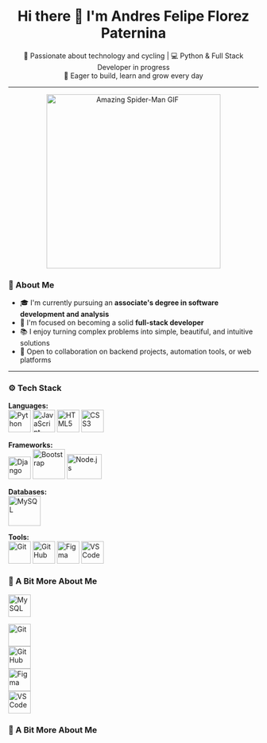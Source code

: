 <h1 align="center">Hi there 👋 I'm Andres Felipe Florez Paternina</h1>

<p align="center">
  🚴 Passionate about technology and cycling | 💻 Python & Full Stack Developer in progress<br>
  🌱 Eager to build, learn and grow every day
</p>

---

<p align="center">
  <img src="https://giffiles.alphacoders.com/220/220812.gif" alt="Amazing Spider-Man GIF" width="350">
</p>

### 🧠 About Me

- 🎓 I'm currently pursuing an **associate's degree in software development and analysis**
- 🚀 I'm focused on becoming a solid **full-stack developer**
- 📚 I enjoy turning complex problems into simple, beautiful, and intuitive solutions
- 💬 Open to collaboration on backend projects, automation tools, or web platforms

---

### ⚙️ Tech Stack

**Languages:**<br>
<img src="https://cdn.jsdelivr.net/gh/devicons/devicon/icons/python/python-original.svg" alt="Python" width="45" height="45"/> <img src="https://cdn.jsdelivr.net/gh/devicons/devicon/icons/javascript/javascript-original.svg" alt="JavaScript" width="45" height="45"/> <img src="https://cdn.jsdelivr.net/gh/devicons/devicon/icons/html5/html5-original.svg" alt="HTML5" width="45" height="45"/> <img src="https://cdn.jsdelivr.net/gh/devicons/devicon/icons/css3/css3-original.svg" alt="CSS3" width="45" height="45"/>

**Frameworks:**<br>
<img src="https://cdn.jsdelivr.net/gh/devicons/devicon/icons/django/django-plain.svg" alt="Django" width="45" height="45"/> <img src="https://tse1.mm.bing.net/th/id/OIP.dphNSJAWu3jIw0fmYbuOlAHaHa?r=0&cb=thvnextc2&rs=1&pid=ImgDetMain&o=7&rm=3" alt="Bootstrap" width="65" height="60"/> <img src="https://tse2.mm.bing.net/th/id/OIP.DQY_GBi6gqpfH1CzXvGliQHaEi?r=0&cb=thvnextc2&rs=1&pid=ImgDetMain&o=7&rm=3" alt="Node.js" width="70" height="50"/>

**Databases:**<br>
<img src="https://pngimg.com/d/mysql_PNG23.png" alt="MySQL" width="65" height="60"/>

**Tools:**<br>
<img src="https://cdn.jsdelivr.net/gh/devicons/devicon/icons/git/git-original.svg" alt="Git" width="45" height="45"/> <img src="https://cdn.jsdelivr.net/gh/devicons/devicon/icons/github/github-original.svg" alt="GitHub" width="45" height="45"/> <img src="https://cdn.jsdelivr.net/gh/devicons/devicon/icons/figma/figma-original.svg" alt="Figma" width="45" height="45"/> <img src="https://cdn.jsdelivr.net/gh/devicons/devicon/icons/vscode/vscode-original.svg" alt="VS Code" width="45" height="45"/>
<br>


### 🚴 A Bit More About Me
  <img src="https://cdn.jsdelivr.net/gh/devicons/devicon/icons/mysql/mysql-original.svg" alt="MySQL" width="45" height="45"/><br>
</p>
<p>
  <img src="https://cdn.jsdelivr.net/gh/devicons/devicon/icons/git/git-original.svg" alt="Git" width="45" height="45"/><br>
  <img src="https://cdn.jsdelivr.net/gh/devicons/devicon/icons/github/github-original.svg" alt="GitHub" width="45" height="45"/><br>
  <img src="https://cdn.jsdelivr.net/gh/devicons/devicon/icons/figma/figma-original.svg" alt="Figma" width="45" height="45"/><br>
  <img src="https://cdn.jsdelivr.net/gh/devicons/devicon/icons/vscode/vscode-original.svg" alt="VS Code" width="45" height="45"/><br>
</p>

### 🚴 A Bit More About Me
